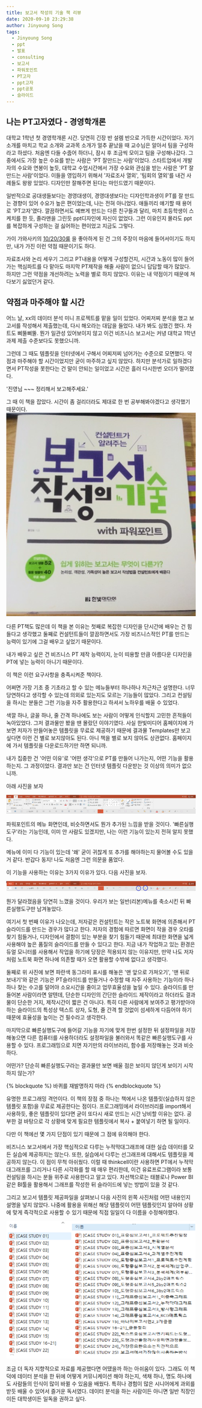 ```yaml
---
title: 보고서 작성의 기술 책 리뷰
date: 2020-09-10 23:29:38
author: Jinyoung Song
tags:
  - Jinyoung Song
  - ppt
  - 발표
  - consulting
  - 보고서
  - 파워포인트
  - PT고자
  - ppt고자
  - ppt공포
  - 슬라이드
---
```


## 나는 PT고자였다 - 경영학개론

대학교 1학년 첫 경영학개론 시간. 당연히 긴장 반 설렘 반으로 가득한 시간이었다. 자기소개를 마치고 학교 소개와 교과목 소개가 얼추 끝났을 때 교수님은 알아서 팀을 구성하라고 하셨다. 처음엔 다들 수줍어 하더니, 잠시 후 조금씩 모이고 팀을 구성해나갔다. 그 중에서도 가장 높은 수요를 받는 사람은 'PT 잘만드는 사람'이었다. 스타트업에서 개발자의 수요와 연봉이 높듯, 대학교 수업시간에서 가장 수요와 관심을 받는 사람은 'PT 잘만드는 사람'이었다. 이들을 영입하기 위해서 '자료조사 열외', '팀회의 열외'를 내건 사례들도 왕왕 있었다. 디자인만 잘해주면 된다는 마인드였기 때문이다.

일반적으로 공대생들보다는 경영대생이, 경영대생보다는 디자인학과생이 PT를 잘 만드는 경향이 있어 수요가 높은 편이었는데, 나는 전혀 아니었다. 애들끼리 얘기할 때 용어로 'PT고자'였다. 깔끔하면서도 예쁘게 만드는 다른 친구들과 달리, 마치 초등학생이 스케치를 한 듯, 졸라맨을 그린듯 ppt디자인에 자신이 없었다. 그런 이유인지 몰라도 ppt를 복잡하게 구성하는 걸 싫어하는 편이었고 지금도 그렇다.

가이 가와사키의 [10/20/30룰](https://guykawasaki.com/the_102030_rule/) 을 좋아하게 된 건 그의 주장이 마음에 들어서이기도 하지만, 내가 가진 이런 약점 때문이기도 하다.

자료조사와 논리 세우기 그리고 PT내용을 어떻게 구성할건지, 시간과 노동이 많이 들어가는 핵심파트를 다 맡아도 마지막 PT제작을 해줄 사람이 없으니 답답할 때가 많았다. 하지만 그런 약점을 개선하려는 노력을 별로 하지 않았다. 이유는 내 약점이기 때문에 쳐다보기 싫었던거 같다.

## 약점과 마주해야 할 시간

어느 날, xx의 데이터 분석 미니 프로젝트를 맡을 일이 있었다. 어찌저찌 분석을 했고 보고서를 작성해서 제출했는데, 다시 해오라는 대답을 들었다. 내가 봐도 심했긴 했다. 차트도 삐뚤삐뚤. 뭔가 일관성 있어보이지 않고 이건 비즈니스 보고서는 커녕 대학교 1학년 과제 제출 수준보다도 못했으니까.

그런데 그 때도 템플릿을 인터넷에서 구해서 어찌저찌 넘어가는 수준으로 모면했다. 약점과 마주해야 할 시간이었지만 굳이 마주하고 싶지 않았다. 하지만 분석가로 일하겠다면서 PT작성을 못한다는 건 말이 안되는 일이었고 시간은 흘러 다시한번 오더가 떨어졌다.

'진영님 ~~~ 정리해서 보고해주세요.'

그 때 이 책을 잡았다. 시간이 좀 걸리더라도 제대로 한 번 공부해봐야겠다고 생각했기 때문이다.
![책 표지](./writing-report-skill/book_img.jpg)

다른 PT책도 많은데 이 책을 본 이유는 첫째로 복잡한 디자인을 단시간에 배우는 건 힘들다고 생각했고 둘째로 컨설턴트들이 깔끔하면서도 가장 비즈니스적인 PT를 만드는 능력이 있기에 그걸 배우고 싶었기 때문이다.

내가 배우고 싶은 건 비즈니스 PT 제작 능력이지, 눈이 띠용할 만큼 아름다운 디자인을 PT에 넣는 능력이 아니기 때문이다.

이 책은 이런 요구사항을 충족시켜준 책이다.

어쩌면 가장 기초 중 기초라고 할 수 있는 메뉴들부터 하나하나 차근차근 설명한다. 너무 당연하다고 생각할 수 있는데 의외로 있는지도 모르는 기능들이 많았다. 그리고 컨설팅을 하시는 분들은 그런 기능을 자주 활용한다고 하셔서 노하우를 배울 수 있었다.

색깔 하나, 글꼴 하나, 줄 간격 하나에도 보는 사람이 어떻게 인식할지 고민한 흔적들이 녹아있었다. 그저 결과물만 봤을 땐 몰랐던 이야기였다. 사실 한빛미디어 홈페이지에 가보면 저자가 만들어놓은 템플릿을 무료로 제공하기 때문에 결과물 Templates만 보고 싶다면 이런 건 별로 보지않아도 된다. 아니 책을 별로 보지 않아도 상관없다. 홈페이지에 가서 템플릿을 다운로드하기만 하면 되니까.

내가 집중한 건 '어떤 이유'로 '어떤 생각'으로 PT를 만들어 나가는지, 어떤 기능을 활용하는지. 그 과정이었다. 결과만 보는 건 인터넷 템플릿 다운받는 것 이상의 의미가 없으니까.

아래 사진을 보자

![빠른실행도구](./writing-report-skill/fast_execution_tool.jpg)

파워포인트의 메뉴 화면인데, 비슷하면서도 뭔가 추가된 느낌을 받을 것이다. '빠른실행도구'라는 기능인데, 이미 안 사람도 있겠지만, 나는 이런 기능이 있는지 전혀 알지 못했다.

메뉴에 이미 다 기능이 있는데 '왜' 굳이 귀찮게 또 추가를 해야하는지 물어볼 수도 있을거 같다. 반갑다 동지! 나도 처음엔 그런 의문을 품었다.

이 기능을 사용하는 이유는 3가지 이유가 있다. 다음 사진을 보자.

![일반메뉴 축소 후 빠른실행도구만 남겨놓은 화면](./writing-report-skill/after_close_general_menu.jpg)

뭔가 달라졌음을 당연히 느꼈을 것이다. 우리가 보는 일반(리본)메뉴를 축소시킨 뒤 빠른실행도구만 남겨놓았다.

여기서 첫 번째 이유가 나오는데, 저자같은 컨설턴트는 작은 노트북 화면에 의존해서 PT 슬라이드를 만드는 경우가 많다고 한다. 저자의 경험에 따르면 화면이 작을 경우 오타를 찾기 힘들거나, 디자인에서 결함이 있는 부분을 찾기 힘들기 때문에 최대한 화면을 넓게 사용해야 높은 품질의 슬라이드를 만들 수 있다고 한다. 지금 내가 작업하고 있는 환경은 듀얼 모니터를 사용해서 작업을 하기에 당장은 적용되지 않는 이유지만, 만약 나도 저자처럼 노트북 화면 하나에 의존할 때가 오면 활용할 수밖에 없다고 생각했다.

둘째로 위 사진에 보면 파란색 동그라미 표시를 해놓은 '맨 앞으로 가져오기', '맨 뒤로 보내기'와 같은 기능은 PT슬라이드를 만들거나 수정할 때 자주 사용하는 기능이라 하나하나 찾는 수고를 덜어야 소요시간을 줄이고 업무효율성을 높일 수 있다. 슬라이드를 만들어본 사람이라면 알텐데, 단순한 디자인의 간단한 슬라이드 제작이라고 하더라도 결과물이 단순한 거지, 제작시간이 짧은 건 아니다. 특히 다른 사람에게 보여주고 평가받아야 하는 슬라이드의 특성상 텍스트 상자, 도형, 줄 간격 할 것없이 섬세하게 다듬어야 하기 때문에 효율성을 높이는 건 필수라고 생각한다.

마지막으로 빠른실행도구에 들어갈 기능을 자기에 맞게 한번 설정한 뒤 설정파일을 저장해놓으면 다른 컴퓨터를 사용하더라도 설정파일을 불러와서 똑같은 빠른실행도구를 사용할 수 있다. 프로그래밍으로 치면 자기만의 라이브러리, 함수를 저장해놓는 것과 비슷하다.

어떤가? 단순히 빠른실행도구라는 결과물만 보면 배울 점은 보이지 않던게 보이기 시작하지 않는가?

{% blockquote %}
바퀴를 재발명하지 마라
{% endblockquote %}

유명한 프로그래밍 격언이다. 이 책의 장점 중 하나는 책에서 나온 템플릿(실습하지 않은 템플릿 포함)을 무료로 제공한다는 점이다. 프로그래밍에서 라이브러리를 import해서 사용하듯, 좋은 템플릿이 있다면 굳이 또다시 새로 만드는 시간 낭비할 이유는 없다. 공부한 걸 바탕으로 각 상황에 맞게 필요한 템플릿에서 복사 + 붙여넣기 하면 될 일이다.

다만 이 책에선 몇 가지 단점이 있기 때문에 그 점에 유의해야 한다.

비즈니스 보고서에서 가장 핵심적으로 다루는 누적막대그래프에 대한 실습 데이터를 모든 실습에 제공하지는 않는다. 또한, 실습에서 다루는 선그래프에 대해서도 템플릿을 제공하지 않는다. 이 점이 무척 아쉬웠다. 이럴 때 thinkcell이란 사용하면 PT에서 누적막대그래프를 그리거나 다른 시각화를 할 때 매우 편리한데, 이건 유료프로그램이라 보통 컨설팅을 하시는 분들 위주로 사용한다고 알고 있다. 차선책으로는 태블로나 Power BI 같은 BI툴을 활용해서 그래프를 작성한 뒤 슬라이드에 넣는 방법이 있을 것 같다.

그리고 보고서 템플릿 제공파일을 살펴보니 다음 사진의 왼쪽 사진처럼 어떤 내용인지 설명을 넣지 않았다. 나중에 활용을 위해선 해당 템플릿이 어떤 템플릿인지 알아야 상황에 맞게 즉각적으로 사용할 수 있기 때문에 직접 일일이 다 이름을 수정해야했다.

![보고서템플릿(수정전vs수정후)](./writing-report-skill/unordered_ordered.jpg)

조금 더 독자 지향적으로 자료를 제공했다면 어땠을까 하는 아쉬움이 있다. 그래도 이 책 덕에 데이터 분석을 한 뒤에 어떻게 커뮤니케이션 해야 하는지, 색채 하나, 명도 하나에도 사람들의 인식이 많이 바뀔 수 있음을 배웠다. 특히나 경험이 많은 시니어에게 과외를 받듯 배울 수 있어서 즐거운 독서였다. 데이터 분석을 하는 사람이든 아니면 일반 직장인이든 대학생이든 일독을 권하고 싶다.
